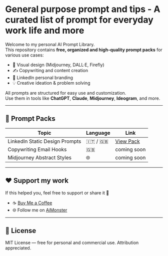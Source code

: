 # General purpose prompt and tips - A curated list of prompt for everyday work life and more

Welcome to my personal AI Prompt Library.  
This repository contains **free, organized and high-quality prompt packs** for various use cases:

- 🎨 Visual design (Midjourney, DALL·E, Firefly)
- ✍️ Copywriting and content creation
- 💼 LinkedIn personal branding
- 💡 Creative ideation & problem solving

All prompts are structured for easy use and customization.  
Use them in tools like **ChatGPT**, **Claude**, **Midjourney**, **Ideogram**, and more.

---

## 📁 Prompt Packs

| Topic | Language | Link |
|-------|----------|------|
| LinkedIn Static Design Prompts | 🇮🇹 / 🇬🇧 | [View Pack](./linkedin-design/) |
| Copywriting Email Hooks | 🇬🇧 | coming soon |
| Midjourney Abstract Styles | 🌐 | coming soon |

---

## ❤️ Support my work

If this helped you, feel free to support or share it 🙏

- ☕ [Buy Me a Coffee](https://coff.ee/federicogiudici)
- 🌐 Follow me on [AiMonster](https://aimonster.it)

---

## 📄 License

MIT License — free for personal and commercial use. Attribution appreciated.
